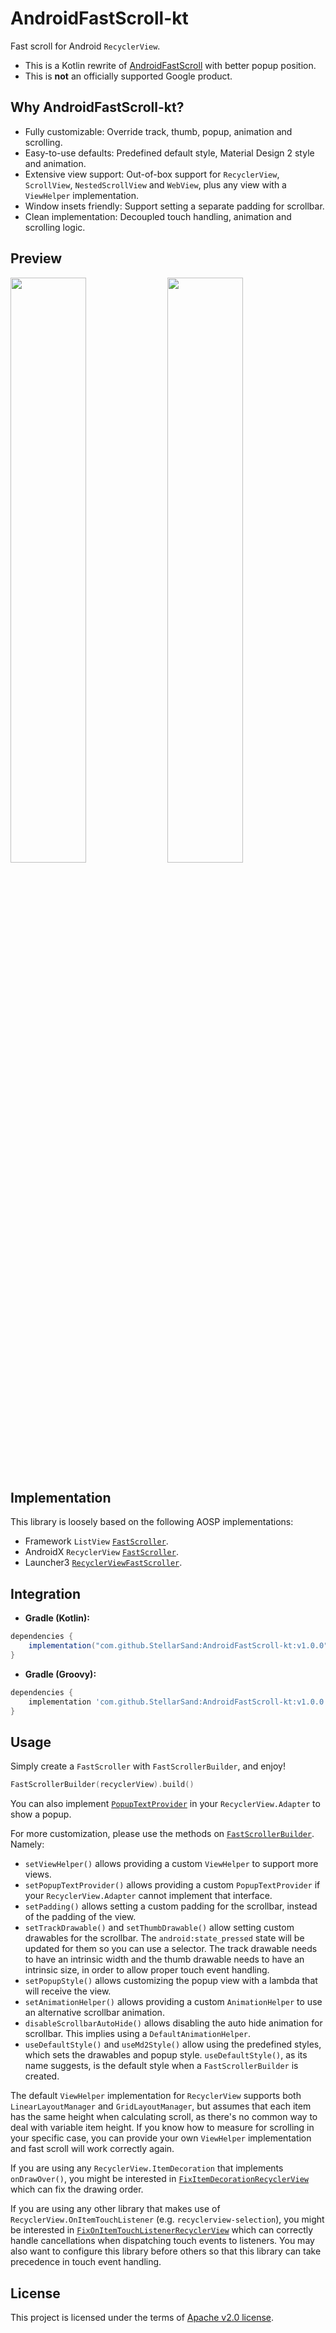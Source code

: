 # AndroidFastScroll-kt

Fast scroll for Android `RecyclerView`.

- This is a Kotlin rewrite of [AndroidFastScroll](https://github.com/zhanghai/AndroidFastScroll) with better popup position.
- This is **not** an officially supported Google product.



## Why AndroidFastScroll-kt?
- Fully customizable: Override track, thumb, popup, animation and scrolling.
- Easy-to-use defaults: Predefined default style, Material Design 2 style and animation.
- Extensive view support: Out-of-box support for `RecyclerView`, `ScrollView`, `NestedScrollView` and `WebView`, plus any view with a `ViewHelper` implementation.
- Window insets friendly: Support setting a separate padding for scrollbar.
- Clean implementation: Decoupled touch handling, animation and scrolling logic.



## Preview
<p><img src="fastlane/metadata/android/en-US/images/phoneScreenshots/1.png" width="49%" />
<img src="fastlane/metadata/android/en-US/images/phoneScreenshots/2.png" width="49%" /></p>



## Implementation
This library is loosely based on the following AOSP implementations:

- Framework `ListView` [`FastScroller`](https://android.googlesource.com/platform/frameworks/base/+/master/core/java/android/widget/FastScroller.java).
- AndroidX `RecyclerView` [`FastScroller`](https://android.googlesource.com/platform/frameworks/support/+/androidx-master-dev/recyclerview/recyclerview/src/main/java/androidx/recyclerview/widget/FastScroller.java).
- Launcher3 [`RecyclerViewFastScroller`](https://android.googlesource.com/platform/packages/apps/Launcher3/+/refs/heads/master/src/com/android/launcher3/views/RecyclerViewFastScroller.java).



## Integration

- **Gradle (Kotlin):**
```gradle
dependencies {
    implementation("com.github.StellarSand:AndroidFastScroll-kt:v1.0.0")
}
```

- **Gradle (Groovy):**
```gradle
dependencies {
    implementation 'com.github.StellarSand:AndroidFastScroll-kt:v1.0.0'
}
```



## Usage
Simply create a `FastScroller` with `FastScrollerBuilder`, and enjoy!

```kotlin
FastScrollerBuilder(recyclerView).build()
```

You can also implement [`PopupTextProvider`](library/src/main/java/me/stellarsand/android/fastscroll/PopupTextProvider.kt) in your `RecyclerView.Adapter` to show a popup.

For more customization, please use the methods on [`FastScrollerBuilder`](library/src/main/java/me/stellarsand/android/fastscroll/FastScrollerBuilder.kt). Namely:

- `setViewHelper()` allows providing a custom `ViewHelper` to support more views.
- `setPopupTextProvider()` allows providing a custom `PopupTextProvider` if your `RecyclerView.Adapter` cannot implement that interface.
- `setPadding()` allows setting a custom padding for the scrollbar, instead of the padding of the view.
- `setTrackDrawable()` and `setThumbDrawable()` allow setting custom drawables for the scrollbar. The `android:state_pressed` state will be updated for them so you can use a selector. The track drawable needs to have an intrinsic width and the thumb drawable needs to have an intrinsic size, in order to allow proper touch event handling.
- `setPopupStyle()` allows customizing the popup view with a lambda that will receive the view.
- `setAnimationHelper()` allows providing a custom `AnimationHelper` to use an alternative scrollbar animation.
- `disableScrollbarAutoHide()` allows disabling the auto hide animation for scrollbar. This implies using a `DefaultAnimationHelper`.
- `useDefaultStyle()` and `useMd2Style()` allow using the predefined styles, which sets the drawables and popup style. `useDefaultStyle()`, as its name suggests, is the default style when a `FastScrollerBuilder` is created.

The default `ViewHelper` implementation for `RecyclerView` supports both `LinearLayoutManager` and `GridLayoutManager`, but assumes that each item has the same height when calculating scroll, as there's no common way to deal with variable item height. If you know how to measure for scrolling in your specific case, you can provide your own `ViewHelper` implementation and fast scroll will work correctly again.

If you are using any `RecyclerView.ItemDecoration` that implements `onDrawOver()`, you might be interested in [`FixItemDecorationRecyclerView`](library/src/main/java/me/stellarsand/android/fastscroll/FixItemDecorationRecyclerView.kt) which can fix the drawing order.

If you are using any other library that makes use of `RecyclerView.OnItemTouchListener` (e.g. `recyclerview-selection`), you might be interested in [`FixOnItemTouchListenerRecyclerView`](library/src/main/java/me/stellarsand/android/fastscroll/FixOnItemTouchListenerRecyclerView.kt) which can correctly handle cancellations when dispatching touch events to listeners. You may also want to configure this library before others so that this library can take precedence in touch event handling.



## License
This project is licensed under the terms of [Apache v2.0 license](https://github.com/StellarSand/AndroidFastScroll-kt/blob/main/LICENSE).